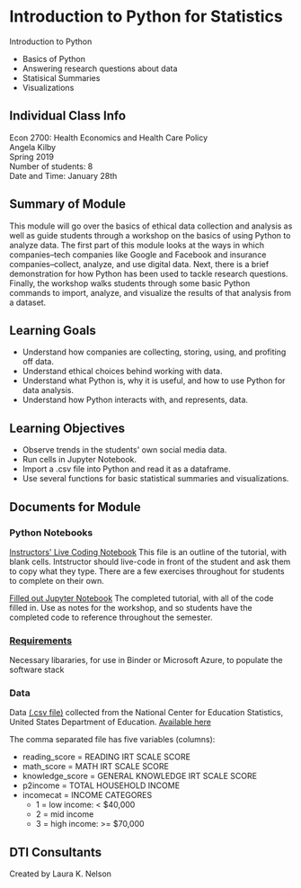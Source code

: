 # Introduction to Python for Statistics 

Introduction to Python
- Basics of Python
- Answering research questions about data 
- Statisical Summaries
- Visualizations

## Individual Class Info
Econ 2700: Health Economics and Health Care Policy
<br>
Angela Kilby
<br>
Spring 2019
<br>
Number of students: 8
<br>
Date and Time: January 28th
<br>

## Summary of Module
This module will go over the basics of ethical data collection and analysis as well as guide students through a workshop on the basics of using Python to analyze data. The first part of this module looks at the ways in which companies–tech companies like Google and Facebook and insurance companies–collect, analyze, and use digital data. Next, there is a brief demonstration for how Python has been used to tackle research questions. Finally, the workshop walks students through some basic Python commands to import, analyze, and visualize the results of that analysis from a dataset. 

## Learning Goals
- Understand how companies are collecting, storing, using, and profiting off data.
- Understand ethical choices behind working with data. 
- Understand what Python is, why it is useful, and how to use Python for data analysis.
- Understand how Python interacts with, and represents, data.

## Learning Objectives
- Observe trends in the students' own social media data.
- Run cells in Jupyter Notebook.
- Import a .csv file into Python and read it as a dataframe.
- Use several functions for basic statistical summaries and visualizations.

## Documents for Module

### Python Notebooks
[Instructors' Live Coding Notebook](https://github.com/NULabNortheastern/digitalassignmentshowcase/blob/master/coding_quantitative/sp19-kilby-econ2700-python/python_for_statistics.ipynb)
This file is an outline of the tutorial, with blank cells. Intstructor should live-code in front of the student and ask them to copy what they type. There are a few exercises throughout for students to complete on their own.

[Filled out Jupyter Notebook](https://github.com/NULabNortheastern/digitalassignmentshowcase/blob/master/coding_quantitative/sp19-kilby-econ2700-python/python_for_statistics_notes.ipynb)
The completed tutorial, with all of the code filled in. Use as notes for the workshop, and so students have the completed code to reference throughout the semester.

### [Requirements](https://github.com/NULabNortheastern/digitalassignmentshowcase/blob/master/intro_python/health_economics-spring2019-kilby/requirements.txt)
Necessary libararies, for use in Binder or Microsoft Azure, to populate the software stack

### Data
Data [(.csv file)](https://github.com/NULabNortheastern/digitalassignmentshowcase/blob/master/coding_quantitative/sp19-kilby-econ2700-python/education_dataset.csv) collected from the National Center for Education Statistics, United States Department of Education. [Available here](http://nces.ed.gov/ecls/kindergarten.asp)

The comma separated file has five variables (columns):

- reading_score = READING IRT SCALE SCORE
- math_score = MATH IRT SCALE SCORE
- knowledge_score = GENERAL KNOWLEDGE IRT SCALE SCORE
- p2income = TOTAL HOUSEHOLD INCOME
- incomecat = INCOME CATEGORES
	- 1 = low income: < $40,000
	- 2 = mid income
	- 3 = high income: >= $70,000

## DTI Consultants
Created by Laura K. Nelson
